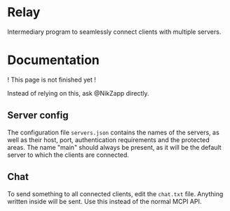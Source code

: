 # Relay
Intermediary program to seamlessly connect clients with multiple servers.

# Documentation
! This page is not finished yet !

Instead of relying on this, ask @NikZapp directly.
## Server config
The configuration file `servers.json` contains the names of the servers, as well as their host, port, authentication requirements and the protected areas. 
The name "main" should always be present, as it will be the default server to which the clients are connected.
## Chat
To send something to all connected clients, edit the `chat.txt` file. Anything written inside will be sent. Use this instead of the normal MCPI API.
